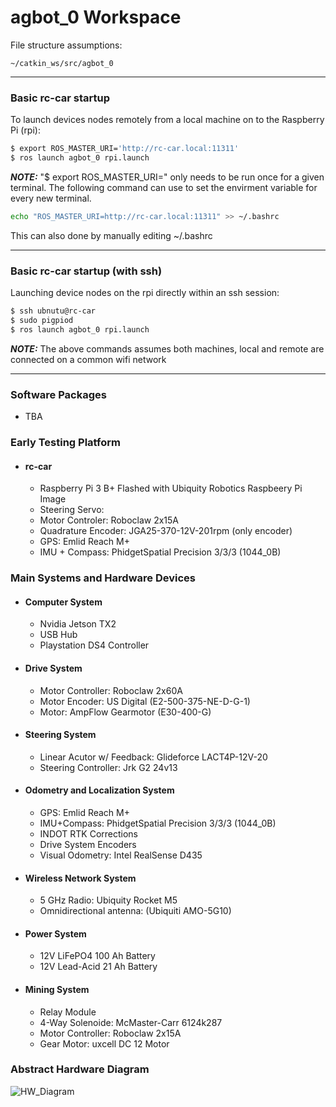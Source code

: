 # agbot_0 Workspace
File structure assumptions:
```
~/catkin_ws/src/agbot_0
```
-------------
### Basic rc-car startup
To launch devices nodes remotely from a local machine on to the Raspberry Pi (rpi):
```bash
$ export ROS_MASTER_URI='http://rc-car.local:11311'
$ ros launch agbot_0 rpi.launch
```
***NOTE:*** "$ export ROS_MASTER_URI=" only needs to be run once for a given terminal. The following command can use to set the envirment variable for every new terminal.
```bash
echo "ROS_MASTER_URI=http://rc-car.local:11311" >> ~/.bashrc 
```
This can also done by manually editing ~/.bashrc

-------------

### Basic rc-car startup (with ssh)
Launching device nodes on the rpi directly within an ssh session:
```bash
$ ssh ubnutu@rc-car
$ sudo pigpiod
$ ros launch agbot_0 rpi.launch
```
***NOTE:*** The above commands assumes both machines, local and remote are connected on a common wifi network

-------------

### Software Packages
+ TBA

### Early Testing Platform
+ #### rc-car 
	+ Raspberry Pi 3 B+ Flashed with Ubiquity Robotics Raspbeery Pi Image
	+ Steering Servo:
	+ Motor Controler: Roboclaw 2x15A
	+ Quadrature Encoder: JGA25-370-12V-201rpm (only encoder)
	+ GPS: Emlid Reach M+
	+ IMU + Compass: PhidgetSpatial Precision 3/3/3 (1044_0B)

### Main Systems and Hardware Devices

+ #### Computer System
	+ Nvidia Jetson TX2
	+ USB Hub
	+ Playstation DS4 Controller

+ #### Drive System
	+ Motor Controller: Roboclaw 2x60A
	+ Motor Encoder: US Digital (E2-500-375-NE-D-G-1)
	+ Motor: AmpFlow Gearmotor (E30-400-G)

+ #### Steering System
	+ Linear Acutor w/ Feedback: Glideforce LACT4P-12V-20
	+ Steering Controller: Jrk G2 24v13

+ #### Odometry and Localization System
	+ GPS: Emlid Reach M+
	+ IMU+Compass: PhidgetSpatial Precision 3/3/3 (1044_0B)
	+ INDOT RTK Corrections
	+ Drive System Encoders
	+ Visual Odometry: Intel RealSense D435

+ #### Wireless Network System
	+ 5 GHz Radio: Ubiquity Rocket M5
	+ Omnidirectional antenna: (Ubiquiti AMO-5G10)

+ #### Power System
	+ 12V LiFePO4 100 Ah Battery
	+ 12V Lead-Acid 21 Ah Battery
	
+ #### Mining System
	+ Relay Module
	+ 4-Way Solenoide: McMaster-Carr 6124k287
	+ Motor Controller: Roboclaw 2x15A
	+ Gear Motor: uxcell DC 12 Motor
	
### Abstract Hardware Diagram
![HW_Diagram](https://raw.githubusercontent.com/iupui-agbot/agbot_0/master/images/agbot_hw_system_diagram.png)

